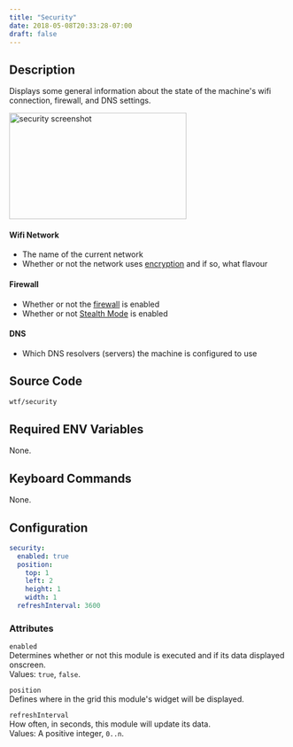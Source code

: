```yaml
---
title: "Security"
date: 2018-05-08T20:33:28-07:00
draft: false
---
```


## Description

Displays some general information about the state of the machine's wifi
connection, firewall, and DNS settings.

<img src="/imgs/modules/security.png" width="320" height="192" alt="security screenshot" />

#### Wifi Network

<ul class="list-ornate">
  <li>The name of the current network</li>
  <li>Whether or not the network uses <a href="https://www.howtogeek.com/167783/htg-explains-the-difference-between-wep-wpa-and-wpa2-wireless-encryption-and-why-it-matters/">encryption</a> and if so, what flavour</li>
</ul>

#### Firewall

<ul class="list-ornate">
<li>Whether or not the <a href="https://support.apple.com/en-ca/HT201642">firewall</a> is enabled</li>
<li>Whether or not <a href="https://support.apple.com/en-ca/HT201642">Stealth Mode</a> is enabled</li>
</ul>

#### DNS

<ul class="list-ornate">
<li>Which <a hre="https://developers.cloudflare.com/1.1.1.1/what-is-1.1.1.1/">DNS resolvers</a> (servers) the machine is configured to use</li>
</ul>

## Source Code

```bash
wtf/security
```

## Required ENV Variables

None.

## Keyboard Commands

None.

## Configuration

```yaml
security:
  enabled: true
  position:
    top: 1
    left: 2
    height: 1
    width: 1
  refreshInterval: 3600
```

### Attributes

`enabled` <br />
Determines whether or not this module is executed and if its data displayed onscreen. <br />
Values: `true`, `false`.

`position` <br />
Defines where in the grid this module's widget will be displayed. <br />

`refreshInterval` <br />
How often, in seconds, this module will update its data. <br />
Values: A positive integer, `0..n`.
